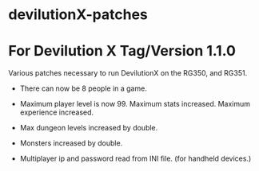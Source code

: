# devilutionX-patches

# For Devilution X Tag/Version 1.1.0
Various patches necessary to run DevilutionX on the RG350, and RG351.

- There can now be 8 people in a game.

- Maximum player level is now 99. Maximum stats increased. Maximum experience increased.

- Max dungeon levels increased by double.

- Monsters increased by double.

- Multiplayer ip and password read from INI file. (for handheld devices.)
